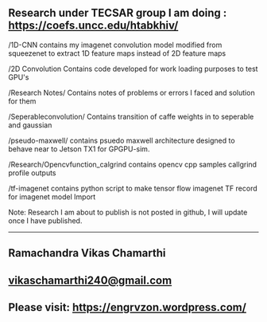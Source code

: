 Research under TECSAR group I am doing : https://coefs.uncc.edu/htabkhiv/
------------------------------------------------------------------------------

/1D-CNN contains my imagenet convolution model modified from squeezenet to extract 1D feature maps instead of 2D feature maps

/2D Convolution Contains code developed for work loading purposes to test GPU's

/Research Notes/ Contains notes of problems or errors I faced and solution for them 

/Seperableconvolution/ Contains  transition of caffe weights in to seperable and gaussian

/pseudo-maxwell/ contains psuedo maxwell architecture designed to behave near to Jetson TX1 for GPGPU-sim.

/Research/Opencvfunction_calgrind contains opencv cpp samples callgrind profile outputs

/tf-imagenet contains python script to make tensor flow imagenet TF record for imagenet model Import 

Note: Research I am about to publish is not posted in github, I will update once I have published.

----------------------------
Ramachandra Vikas Chamarthi
----------------------------
vikaschamarthi240@gmail.com
----------------------------

Please visit: https://engrvzon.wordpress.com/
---------------------------------------------
